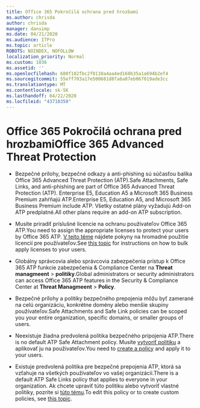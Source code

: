 ```yaml
---
title: Office 365 Pokročilá ochrana pred hrozbami
ms.author: chrisda
author: chrisda
manager: dansimp
ms.date: 04/21/2020
ms.audience: ITPro
ms.topic: article
ROBOTS: NOINDEX, NOFOLLOW
localization_priority: Normal
ms.custom: 1036
ms.assetid: ''
ms.openlocfilehash: 680f182fbc2f0110a4aa4ed168b35a1a694b2ef4
ms.sourcegitcommit: 55eff703a17e500681d8fa6a87eb067019ade3cc
ms.translationtype: MT
ms.contentlocale: sk-SK
ms.lasthandoff: 04/22/2020
ms.locfileid: "43710350"
---
```

# <a name="office-365-advanced-threat-protection"></a><span data-ttu-id="73eb7-102">Office 365 Pokročilá ochrana pred hrozbami</span><span class="sxs-lookup"><span data-stu-id="73eb7-102">Office 365 Advanced Threat Protection</span></span>

- <span data-ttu-id="73eb7-103">Bezpečné prílohy, bezpečné odkazy a anti-phishing sú súčasťou balíka Office 365 Advanced Threat Protection (ATP).</span><span class="sxs-lookup"><span data-stu-id="73eb7-103">Safe Attachments, Safe Links, and anti-phishing are part of Office 365 Advanced Threat Protection (ATP).</span></span> <span data-ttu-id="73eb7-104">Enterprise E5, Education A5 a Microsoft 365 Business Premium zahŕňajú ATP.</span><span class="sxs-lookup"><span data-stu-id="73eb7-104">Enterprise E5, Education A5, and Microsoft 365 Business Premium include ATP.</span></span> <span data-ttu-id="73eb7-105">Všetky ostatné plány vyžadujú Add-on ATP predplatné.</span><span class="sxs-lookup"><span data-stu-id="73eb7-105">All other plans require an add-on ATP subscription.</span></span>

- <span data-ttu-id="73eb7-106">Musíte priradiť príslušné licencie na ochranu používateľov Office 365 ATP.</span><span class="sxs-lookup"><span data-stu-id="73eb7-106">You need to assign the appropriate licenses to protect your users by Office 365 ATP.</span></span> <span data-ttu-id="73eb7-107">[V tejto téme](https://docs.microsoft.com/office365/admin/subscriptions-and-billing/assign-licenses-to-users) nájdete pokyny na hromadné použitie licencií pre používateľov.</span><span class="sxs-lookup"><span data-stu-id="73eb7-107">See [this topic](https://docs.microsoft.com/office365/admin/subscriptions-and-billing/assign-licenses-to-users) for instructions on how to bulk apply licenses to your users.</span></span>

- <span data-ttu-id="73eb7-108">Globálny správcovia alebo správcovia zabezpečenia prístup k Office 365 ATP funkcie zabezpečenia & Compliance Center na **Threat managmeent** \> **politiky**.</span><span class="sxs-lookup"><span data-stu-id="73eb7-108">Global administrators or security administrators can access Office 365 ATP features in the Security & Compliance Center at **Threat Managmeent** \> **Policy**.</span></span>

- <span data-ttu-id="73eb7-109">Bezpečné prílohy a politiky bezpečného prepojenia môžu byť zamerané na celú organizáciu, konkrétne domény alebo menšie skupiny používateľov.</span><span class="sxs-lookup"><span data-stu-id="73eb7-109">Safe Attachments and Safe Link policies can be scoped you your entire organization, specific domains, or smaller groups of users.</span></span>

- <span data-ttu-id="73eb7-110">Neexistuje žiadna predvolená politika bezpečného pripojenia ATP.</span><span class="sxs-lookup"><span data-stu-id="73eb7-110">There is no default ATP Safe Attachment policy.</span></span> <span data-ttu-id="73eb7-111">Musíte [vytvoriť politiku](https://docs.microsoft.com/office365/securitycompliance/set-up-atp-safe-attachments-policies) a aplikovať ju na používateľov.</span><span class="sxs-lookup"><span data-stu-id="73eb7-111">You need to [create a policy](https://docs.microsoft.com/office365/securitycompliance/set-up-atp-safe-attachments-policies) and apply it to your users.</span></span>

- <span data-ttu-id="73eb7-112">Existuje predvolená politika pre bezpečné prepojenia ATP, ktorá sa vzťahuje na všetkých používateľov vo vašej organizácii.</span><span class="sxs-lookup"><span data-stu-id="73eb7-112">There is a default ATP Safe Links policy that applies to everyone in your organization.</span></span> <span data-ttu-id="73eb7-113">Ak chcete upraviť túto politiku alebo vytvoriť vlastné politiky, pozrite si [túto tému](https://docs.microsoft.com/office365/securitycompliance/set-up-atp-safe-links-policies).</span><span class="sxs-lookup"><span data-stu-id="73eb7-113">To edit this policy or to create custom policies, see [this topic](https://docs.microsoft.com/office365/securitycompliance/set-up-atp-safe-links-policies).</span></span>
